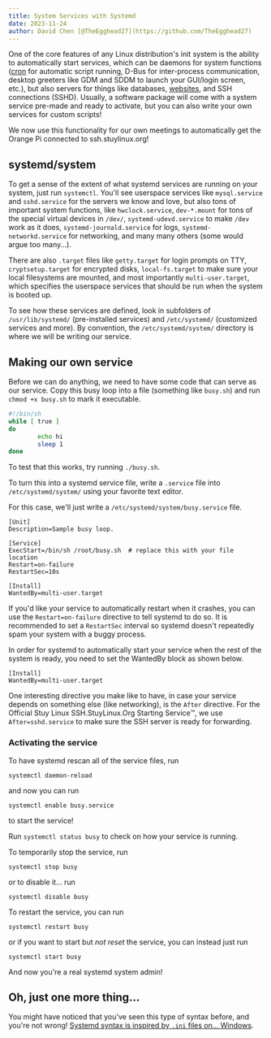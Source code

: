 ```yaml
---
title: System Services with Systemd
date: 2023-11-24
author: David Chen [@TheEgghead27](https://github.com/TheEgghead27)
---
```

One of the core features of any Linux distribution's init system is the ability to automatically start services, which can be daemons for system functions ([cron](/posts/cron) for automatic script running, D-Bus for inter-process communication, desktop greeters like GDM and SDDM to launch your GUI/login screen, etc.), but also servers for things like databases, [websites](/posts/ssl_websockets), and SSH connections (SSHD). Usually, a software package will come with a system service pre-made and ready to activate, but you can also write your own services for custom scripts!

We now use this functionality for our own meetings to automatically get the Orange Pi connected to ssh.stuylinux.org!

## systemd/system
To get a sense of the extent of what systemd services are running on your system, just run `systemctl`.
You'll see userspace services like `mysql.service` and `sshd.service` for the servers we know and love, but also tons of important system functions, like `hwclock.service`, `dev-*.mount` for tons of the special virtual devices in `/dev/`, `systemd-udevd.service` to make `/dev` work as it does, `systemd-journald.service` for logs, `systemd-networkd.service` for networking, and many many others (some would argue too many...).

There are also `.target` files like `getty.target` for login prompts on TTY, `cryptsetup.target` for encrypted disks, `local-fs.target` to make sure your local filesystems are mounted, and most importantly `multi-user.target`, which specifies the userspace services that should be run when the system is booted up.

To see how these services are defined, look in subfolders of `/usr/lib/systemd/` (pre-installed services) and `/etc/systemd/` (customized services and more). By convention, the `/etc/systemd/system/` directory is where we will be writing our service.

## Making our own service
Before we can do anything, we need to have some code that can serve as our service. Copy this busy loop into a file (something like `busy.sh`) and run `chmod +x busy.sh` to mark it executable.

```sh
#!/bin/sh
while [ true ]
do
        echo hi
        sleep 1
done
```

To test that this works, try running `./busy.sh`.

To turn this into a systemd service file, write a `.service` file into `/etc/systemd/system/` using your favorite text editor.

For this case, we'll just write a `/etc/systemd/system/busy.service` file.
```
[Unit]
Description=Sample busy loop.

[Service]
ExecStart=/bin/sh /root/busy.sh  # replace this with your file location
Restart=on-failure
RestartSec=10s

[Install]
WantedBy=multi-user.target
```

If you'd like your service to automatically restart when it crashes, you can use the `Restart=on-failure` directive to tell systemd to do so. It is recommended to set a `RestartSec` interval so systemd doesn't repeatedly spam your system with a buggy process.

In order for systemd to automatically start your service when the rest of the system is ready, you need to set the WantedBy block as shown below.
```
[Install]
WantedBy=multi-user.target
```

One interesting directive you make like to have, in case your service depends on something else (like networking), is the `After` directive.
For the Official Stuy Linux SSH.StuyLinux.Org Starting Service:tm:, we use `After=sshd.service` to make sure the SSH server is ready for forwarding.

### Activating the service
To have systemd rescan all of the service files, run
```
systemctl daemon-reload
```
and now you can run
```
systemctl enable busy.service
```
to start the service!

Run `systemctl status busy` to check on how your service is running.

To temporarily stop the service, run
```
systemctl stop busy
```
or to disable it... run
```
systemctl disable busy
```

To restart the service, you can run
```
systemctl restart busy
```
or if you want to start but *not reset* the service, you can instead just run
```
systemctl start busy
```

And now you're a real systemd system admin!


## Oh, just one more thing...

You might have noticed that you've seen this type of syntax before, and you're not wrong! [Systemd syntax is inspired by `.ini` files on... Windows](https://www.freedesktop.org/software/systemd/man/latest/systemd.syntax.html).
